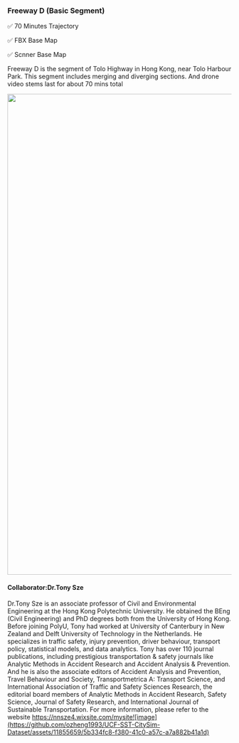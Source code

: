### Freeway D (Basic Segment)


:white_check_mark:  70 Minutes Trajectory

:white_check_mark:  FBX Base Map

:white_check_mark:  Scnner Base Map


Freeway D is the segment of Tolo Highway in Hong Kong, near Tolo Harbour Park. This segment includes merging and diverging sections. And drone video stems last for about 70 mins total

<img src="https://github.com/ozheng1993/UCF-SST-CitySim-Dataset/blob/main/asset/University%40Alafaya/image/University%40AlafayaARCIS.gif" width="1080">


#### Collaborator:Dr.Tony Sze


Dr.Tony Sze is an associate professor of Civil and Environmental Engineering at the Hong Kong Polytechnic University. He obtained the BEng (Civil Engineering) and PhD degrees both from the University of Hong Kong. Before joining PolyU, Tony had worked at University of Canterbury in New Zealand and Delft University of Technology in the Netherlands. He specializes in traffic safety, injury prevention, driver behaviour, transport policy, statistical models, and data analytics. Tony has over 110 journal publications, including prestigious transportation & safety journals like Analytic Methods in Accident Research and Accident Analysis & Prevention. And he is also the associate editors of Accident Analysis and Prevention, Travel Behaviour and Society, Transportmetrica A: Transport Science, and International Association of Traffic and Safety Sciences Research, the editorial board members of Analytic Methods in Accident Research, Safety Science, Journal of Safety Research, and International Journal of Sustainable Transportation. For more information, please refer to the website https://nnsze4.wixsite.com/mysite![image](https://github.com/ozheng1993/UCF-SST-CitySim-Dataset/assets/11855659/5b334fc8-f380-41c0-a57c-a7a882b41a1d)
